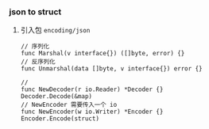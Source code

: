 ### json to struct 
1. 引入包 `encoding/json`
    ```
    // 序列化
    func Marshal(v interface{}) ([]byte, error) {}
    // 反序列化
    func Unmarshal(data []byte, v interface{}) error {}
    
    // 
    func NewDecoder(r io.Reader) *Decoder {}
    Decoder.Decode(&map)
    // NewEncoder 需要传入一个 io
    func NewEncoder(w io.Writer) *Encoder {}
    Encoder.Encode(struct)
    
    ```